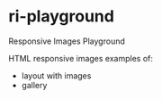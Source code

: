 # ri-playground
Responsive Images Playground

HTML responsive images examples of:
- layout with images
- gallery
